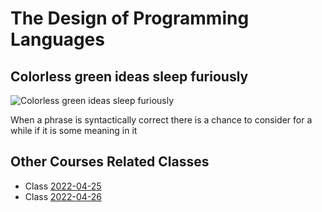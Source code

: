 # The Design of Programming Languages

## Colorless green ideas sleep furiously

![Colorless green ideas sleep furiously](https://upload.wikimedia.org/wikipedia/commons/5/5e/Tree_Diagram_for_Chomsky%27s_Sentence.png)

When a phrase is syntactically correct there is a chance to consider for a while if it is some meaning in it

## Other Courses Related Classes

- Class [2022-04-25](https://ull-esit-pl-2122.github.io/clases/2022-04-25-leccion)
- Class [2022-04-26](https://ull-esit-pl-2122.github.io/clases/2022-04-26-leccion)

